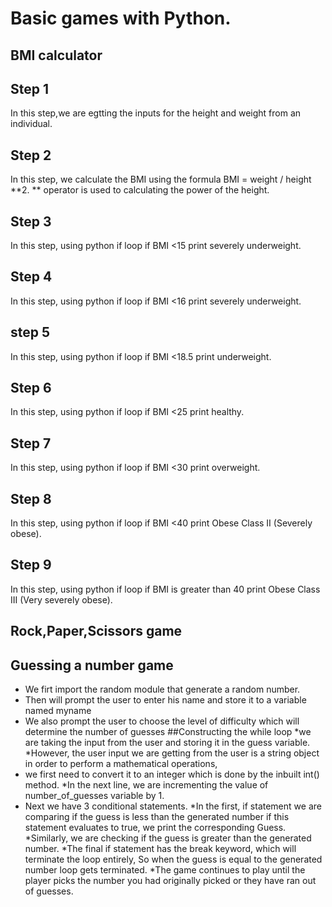 # Basic games with Python. 

## BMI calculator
## Step 1
In this step,we are egtting the inputs for the height and weight from an individual.
## Step 2
In this step, we calculate the BMI using the formula BMI = weight / height **2.
 ** operator is used to calculating the power of the height.
 ## Step 3
In this step, using python if loop if BMI <15 print severely underweight.
## Step 4
In this step, using python if loop if BMI <16 print severely underweight.
## step 5
In this step, using python if loop if BMI <18.5 print underweight.
## Step 6
In this step, using python if loop if BMI  <25 print healthy.
## Step 7
In this step, using python if loop if BMI <30  print overweight.
## Step 8
In this step, using python if loop if BMI <40 print Obese Class II (Severely obese).
## Step 9
In this step, using python if loop if BMI is greater than 40 print Obese Class III (Very severely obese).

## Rock,Paper,Scissors game

## Guessing a number game

* We firt import the random module that  generate a random number.
* Then will prompt the user to enter his name and store it to a variable named myname
* We also prompt the user to choose the level of difficulty which will determine the number of guesses 
##Constructing the while loop 
*we are taking the input from the user and storing it in the guess variable.
*However, the user input we are getting from the user is a string object in order to perform a mathematical operations,
* we first need to convert it to an integer which is done by the inbuilt int() method.
*In the next line, we are incrementing the value of number_of_guesses variable by 1.
* Next we have 3 conditional statements.
*In the first, if statement we are comparing if the guess is less than the generated number if this statement evaluates to true,
 we print the corresponding Guess.
*Similarly, we are checking if the guess is greater than the generated number.
*The final if statement has the break keyword, which will terminate the loop entirely, So when the guess is equal to the generated number loop gets terminated.
*The game continues to play until the player picks the number you had originally picked or they have ran out of guesses.
